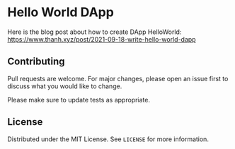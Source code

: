 # Hello World DApp

Here is the blog post about how to create DApp HelloWorld: https://www.thanh.xyz/post/2021-09-18-write-hello-world-dapp

## Contributing

Pull requests are welcome. For major changes, please open an issue first to discuss what you would like to change.

Please make sure to update tests as appropriate.

## License

Distributed under the MIT License. See `LICENSE` for more information.
